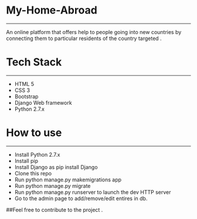 # My-Home-Abroad
-------------
An online platform that offers help to people going into new countries by connecting them to particular residents of the country targeted .

# Tech Stack
--------------
* HTML 5
* CSS 3
* Bootstrap
* Django Web framework
* Python 2.7.x

# How to use
-------------
* Install Python 2.7.x
* Install pip
* Install Django as pip install Django
* Clone this repo
* Run python manage.py makemigrations app
* Run python manage.py migrate
* Run python manage.py runserver to launch the dev HTTP server
* Go to the admin page to add/remove/edit entires in db.

##Feel free to contribute to the project . 
